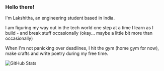 ### Hello there!

I'm Lakshitha, an engineering student based in India.

I am figuring my way out in the tech world one step at a time
I learn as I build - and break stuff occasionally (okay... maybe a little bit more than occasionally)

When I'm not panicking over deadlines, I hit the gym (home gym for now), make crafts and write poetry during my free time.

![GitHub Stats](https://github-readme-stats.vercel.app/api?username=lakshm22&show_icons=true&theme=tokyonight&border_radius=8&hide_border=false)  

